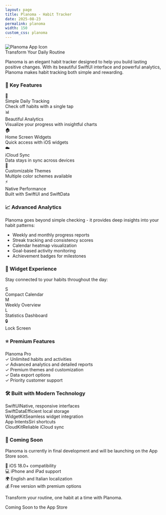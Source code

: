 ```yaml
---
layout: page
title: Planoma - Habit Tracker
date: 2025-08-23
permalink: planoma
width: 150
custom_css: planoma
---
```


<div class="planoma-hero">
  <div class="planoma-logo">
    <img src="{{ site.baseurl }}/img/planoma-icon.jpg" alt="Planoma App Icon" width="{{page.width}}" class="center">
  </div>
  <div class="planoma-tagline">Transform Your Daily Routine</div>
</div>

<div class="planoma-description">
  <p class="planoma-intro">Planoma is an elegant habit tracker designed to help you build lasting positive changes. With its beautiful SwiftUI interface and powerful analytics, Planoma makes habit tracking both simple and rewarding.</p>
</div>

<div class="planoma-features">
  <h3 class="planoma-section-title">🎯 Key Features</h3>
  <div class="feature-grid">
    <div class="feature-card">
      <div class="feature-icon">🎯</div>
      <div class="feature-title">Simple Daily Tracking</div>
      <div class="feature-desc">Check off habits with a single tap</div>
    </div>
    <div class="feature-card">
      <div class="feature-icon">📊</div>
      <div class="feature-title">Beautiful Analytics</div>
      <div class="feature-desc">Visualize your progress with insightful charts</div>
    </div>
    <div class="feature-card">
      <div class="feature-icon">🏠</div>
      <div class="feature-title">Home Screen Widgets</div>
      <div class="feature-desc">Quick access with iOS widgets</div>
    </div>
    <div class="feature-card">
      <div class="feature-icon">☁️</div>
      <div class="feature-title">iCloud Sync</div>
      <div class="feature-desc">Data stays in sync across devices</div>
    </div>
    <div class="feature-card">
      <div class="feature-icon">🎨</div>
      <div class="feature-title">Customizable Themes</div>
      <div class="feature-desc">Multiple color schemes available</div>
    </div>
    <div class="feature-card">
      <div class="feature-icon">⚡</div>
      <div class="feature-title">Native Performance</div>
      <div class="feature-desc">Built with SwiftUI and SwiftData</div>
    </div>
  </div>
</div>

<div class="planoma-analytics">
  <h3 class="planoma-section-title">📈 Advanced Analytics</h3>
  <div class="analytics-content">
    <p>Planoma goes beyond simple checking - it provides deep insights into your habit patterns:</p>
    <ul class="analytics-list">
      <li><span class="highlight">Weekly and monthly</span> progress reports</li>
      <li><span class="highlight">Streak tracking</span> and consistency scores</li>
      <li><span class="highlight">Calendar heatmap</span> visualization</li>
      <li><span class="highlight">Goal-based activity</span> monitoring</li>
      <li><span class="highlight">Achievement badges</span> for milestones</li>
    </ul>
  </div>
</div>

<div class="planoma-widgets">
  <h3 class="planoma-section-title">📱 Widget Experience</h3>
  <div class="widget-showcase">
    <p>Stay connected to your habits throughout the day:</p>
    <div class="widget-types">
      <div class="widget-type">
        <div class="widget-size small">S</div>
        <div class="widget-name">Compact Calendar</div>
      </div>
      <div class="widget-type">
        <div class="widget-size medium">M</div>
        <div class="widget-name">Weekly Overview</div>
      </div>
      <div class="widget-type">
        <div class="widget-size large">L</div>
        <div class="widget-name">Statistics Dashboard</div>
      </div>
      <div class="widget-type">
        <div class="widget-size lock">🔒</div>
        <div class="widget-name">Lock Screen</div>
      </div>
    </div>
  </div>
</div>

<div class="planoma-premium">
  <h3 class="planoma-section-title">⭐ Premium Features</h3>
  <div class="premium-card">
    <div class="premium-header">Planoma Pro</div>
    <div class="premium-features">
      <div class="premium-feature">✓ Unlimited habits and activities</div>
      <div class="premium-feature">✓ Advanced analytics and detailed reports</div>
      <div class="premium-feature">✓ Premium themes and customization</div>
      <div class="premium-feature">✓ Data export options</div>
      <div class="premium-feature">✓ Priority customer support</div>
    </div>
  </div>
</div>

<div class="planoma-tech">
  <h3 class="planoma-section-title">🛠 Built with Modern Technology</h3>
  <div class="tech-stack">
    <div class="tech-item"><span class="tech-name">SwiftUI</span><span class="tech-desc">Native, responsive interfaces</span></div>
    <div class="tech-item"><span class="tech-name">SwiftData</span><span class="tech-desc">Efficient local storage</span></div>
    <div class="tech-item"><span class="tech-name">WidgetKit</span><span class="tech-desc">Seamless widget integration</span></div>
    <div class="tech-item"><span class="tech-name">App Intents</span><span class="tech-desc">Siri shortcuts</span></div>
    <div class="tech-item"><span class="tech-name">CloudKit</span><span class="tech-desc">Reliable iCloud sync</span></div>
  </div>
</div>

<div class="planoma-launch">
  <h3 class="planoma-section-title">🚀 Coming Soon</h3>
  <div class="launch-info">
    <p>Planoma is currently in final development and will be launching on the App Store soon.</p>
    <div class="launch-specs">
      <div class="spec-item">📱 iOS 18.0+ compatibility</div>
      <div class="spec-item">💻 iPhone and iPad support</div>
      <div class="spec-item">🌍 English and Italian localization</div>
      <div class="spec-item">💰 Free version with premium options</div>
    </div>
    <div class="planoma-cta">
      <p class="cta-text">Transform your routine, one habit at a time with Planoma.</p>
      <div class="status-badge">Coming Soon to the App Store</div>
    </div>
  </div>
</div>